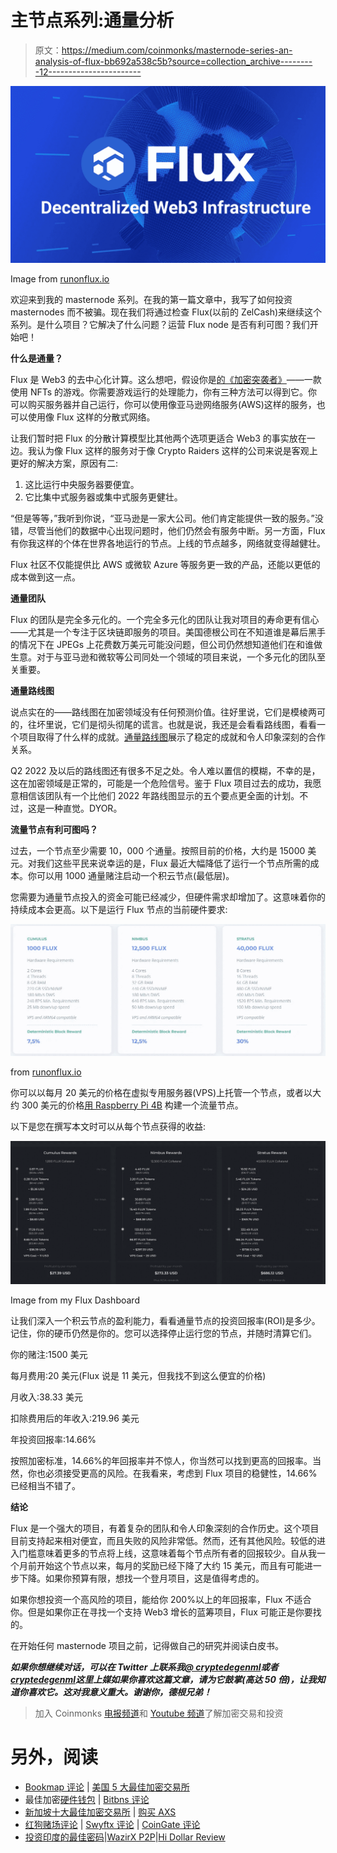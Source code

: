 # 主节点系列:通量分析

> 原文：<https://medium.com/coinmonks/masternode-series-an-analysis-of-flux-bb692a538c5b?source=collection_archive---------12----------------------->

![](img/9ae6c96a9bb7d32ac5a1bc1e21886c7f.png)

Image from [runonflux.io](https://runonflux.io)

欢迎来到我的 masternode 系列。在我的第一篇文章中，我写了如何投资 masternodes 而不被骗。现在我们将通过检查 Flux(以前的 ZelCash)来继续这个系列。是什么项目？它解决了什么问题？运营 Flux node 是否有利可图？我们开始吧！

**什么是通量？**

Flux 是 Web3 的去中心化计算。这么想吧，假设你是[的《加密突袭者》](https://cryptoraiders.xyz/)——一款使用 NFTs 的游戏。你需要游戏运行的处理能力，你有三种方法可以得到它。你可以购买服务器并自己运行，你可以使用像亚马逊网络服务(AWS)这样的服务，也可以使用像 Flux 这样的分散式网络。

让我们暂时把 Flux 的分散计算模型比其他两个选项更适合 Web3 的事实放在一边。我认为像 Flux 这样的服务对于像 Crypto Raiders 这样的公司来说是客观上更好的解决方案，原因有二:

1.  这比运行中央服务器要便宜。
2.  它比集中式服务器或集中式服务更健壮。

“但是等等，”我听到你说，“亚马逊是一家大公司。他们肯定能提供一致的服务。”没错，尽管当他们的数据中心出现问题时，他们仍然会有服务中断。另一方面，Flux 有你我这样的个体在世界各地运行的节点。上线的节点越多，网络就变得越健壮。

Flux 社区不仅能提供比 AWS 或微软 Azure 等服务更一致的产品，还能以更低的成本做到这一点。

**通量团队**

Flux 的团队是完全多元化的。一个完全多元化的团队让我对项目的寿命更有信心——尤其是一个专注于区块链即服务的项目。美国德根公司在不知道谁是幕后黑手的情况下在 JPEGs 上花费数万美元可能没问题，但公司仍然想知道他们在和谁做生意。对于与亚马逊和微软等公司同处一个领域的项目来说，一个多元化的团队至关重要。

**通量路线图**

说点实在的——路线图在加密领域没有任何预测价值。往好里说，它们是模棱两可的，往坏里说，它们是彻头彻尾的谎言。也就是说，我还是会看看路线图，看看一个项目取得了什么样的成就。[通量路线图](https://runonflux.io/roadmap.html)展示了稳定的成就和令人印象深刻的合作关系。

Q2 2022 及以后的路线图还有很多不足之处。令人难以置信的模糊，不幸的是，这在加密领域是正常的，可能是一个危险信号。鉴于 Flux 项目过去的成功，我愿意相信该团队有一个比他们 2022 年路线图显示的五个要点更全面的计划。不过，这是一种直觉。DYOR。

**流量节点有利可图吗？**

过去，一个节点至少需要 10，000 个通量。按照目前的价格，大约是 15000 美元。对我们这些平民来说幸运的是，Flux 最近大幅降低了运行一个节点所需的成本。你可以用 1000 通量赌注启动一个积云节点(最低层)。

您需要为通量节点投入的资金可能已经减少，但硬件需求却增加了。这意味着你的持续成本会更高。以下是运行 Flux 节点的当前硬件要求:

![](img/04aab52e90bf0e60f6d515c118d6072f.png)

from [runonflux.io](https://runonflux.io/flux-nodes.html)

你可以以每月 20 美元的价格在虚拟专用服务器(VPS)上托管一个节点，或者以大约 300 美元的价格[用 Raspberry Pi 4B](https://fluxofficial.medium.com/fluxnode-on-raspberry-pi-4b-official-setup-guide-ae95f29dbe32) 构建一个流量节点。

以下是您在撰写本文时可以从每个节点获得的收益:

![](img/59ae1b39fc87e238e684441cd2970f5c.png)

Image from my Flux Dashboard

让我们深入一个积云节点的盈利能力，看看通量节点的投资回报率(ROI)是多少。记住，你的硬币仍然是你的。您可以选择停止运行您的节点，并随时清算它们。

你的赌注:1500 美元

每月费用:20 美元(Flux 说是 11 美元，但我找不到这么便宜的价格)

月收入:38.33 美元

扣除费用后的年收入:219.96 美元

年投资回报率:14.66%

按照加密标准，14.66%的年回报率并不惊人，你当然可以找到更高的回报率。当然，你也必须接受更高的风险。在我看来，考虑到 Flux 项目的稳健性，14.66%已经相当不错了。

**结论**

Flux 是一个强大的项目，有着复杂的团队和令人印象深刻的合作历史。这个项目目前支持起来相对便宜，而且失败的风险非常低。然而，还有其他风险。较低的进入门槛意味着更多的节点将上线，这意味着每个节点所有者的回报较少。自从我一个月前开始这个节点以来，每月的奖励已经下降了大约 15 美元，而且有可能进一步下降。如果你预算有限，想找一个登月项目，这是值得考虑的。

如果你想投资一个高风险的项目，能给你 200%以上的年回报率，Flux 不适合你。但是如果你正在寻找一个支持 Web3 增长的蓝筹项目，Flux 可能正是你要找的。

在开始任何 masternode 项目之前，记得做自己的研究并阅读白皮书。

***如果你想继续对话，可以在 Twitter 上联系我***[***@ cryptedegenml***](https://twitter.com/cryptodegenfml)***或者***[***cryptedegenml***](/@cryptodegenfml)***这里上媒如果你喜欢这篇文章，请为它鼓掌(高达 50 倍)，让我知道你喜欢它。这对我意义重大。谢谢你，德根兄弟！***

> 加入 Coinmonks [电报频道](https://t.me/coincodecap)和 [Youtube 频道](https://www.youtube.com/c/coinmonks/videos)了解加密交易和投资

# 另外，阅读

*   [Bookmap 评论](https://coincodecap.com/bookmap-review-2021-best-trading-software) | [美国 5 大最佳加密交易所](https://coincodecap.com/crypto-exchange-usa)
*   最佳加密[硬件钱包](/coinmonks/hardware-wallets-dfa1211730c6) | [Bitbns 评论](/coinmonks/bitbns-review-38256a07e161)
*   [新加坡十大最佳加密交易所](https://coincodecap.com/crypto-exchange-in-singapore) | [购买 AXS](https://coincodecap.com/buy-axs-token)
*   [红狗赌场评论](https://coincodecap.com/red-dog-casino-review) | [Swyftx 评论](https://coincodecap.com/swyftx-review) | [CoinGate 评论](https://coincodecap.com/coingate-review)
*   [投资印度的最佳密码](https://coincodecap.com/best-crypto-to-invest-in-india-in-2021)|[WazirX P2P](https://coincodecap.com/wazirx-p2p)|[Hi Dollar Review](https://coincodecap.com/hi-dollar-review)